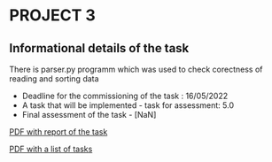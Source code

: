# PROJECT 3



## Informational details of the task 

There is parser.py programm which was used to check corectness of reading and sorting data

- Deadline for the commissioning of the task : 16/05/2022
- A task that will be implemented  - task for assessment: 5.0
- Final assessment of the task  - [NaN]

[PDF with report of the task ](https://gitlab.com/JasinskiR259384/pamsi-2022/-/blob/main/PROJECT_2/Report_PAMSI_2.pdf)

[PDF with a list of tasks ](https://gitlab.com/JasinskiR259384/pamsi-2022/-/blob/main/PROJECT_2/proj2.pdf)
